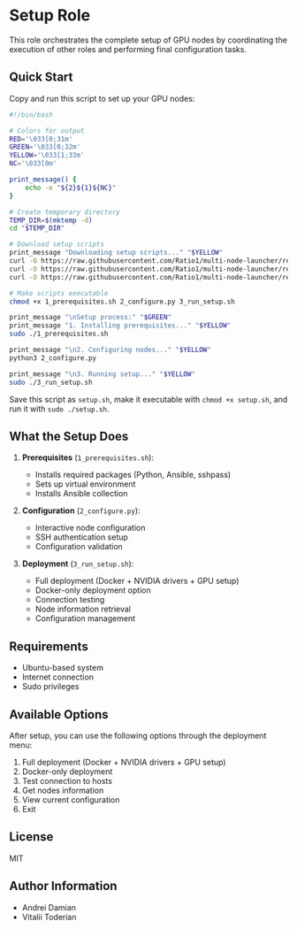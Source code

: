 # Setup Role

This role orchestrates the complete setup of GPU nodes by coordinating the execution of other roles and performing final configuration tasks.

## Quick Start

Copy and run this script to set up your GPU nodes:

```bash
#!/bin/bash

# Colors for output
RED='\033[0;31m'
GREEN='\033[0;32m'
YELLOW='\033[1;33m'
NC='\033[0m'

print_message() {
    echo -e "${2}${1}${NC}"
}

# Create temporary directory
TEMP_DIR=$(mktemp -d)
cd "$TEMP_DIR"

# Download setup scripts
print_message "Downloading setup scripts..." "$YELLOW"
curl -O https://raw.githubusercontent.com/Ratio1/multi-node-launcher/refs/heads/main/mnl_factory/scripts/1_prerequisites.sh
curl -O https://raw.githubusercontent.com/Ratio1/multi-node-launcher/refs/heads/main/mnl_factory/scripts/2_configure.py
curl -O https://raw.githubusercontent.com/Ratio1/multi-node-launcher/refs/heads/main/mnl_factory/scripts/3_run_setup.sh

# Make scripts executable
chmod +x 1_prerequisites.sh 2_configure.py 3_run_setup.sh

print_message "\nSetup process:" "$GREEN"
print_message "1. Installing prerequisites..." "$YELLOW"
sudo ./1_prerequisites.sh

print_message "\n2. Configuring nodes..." "$YELLOW"
python3 2_configure.py

print_message "\n3. Running setup..." "$YELLOW"
sudo ./3_run_setup.sh
```

Save this script as `setup.sh`, make it executable with `chmod +x setup.sh`, and run it with `sudo ./setup.sh`.

## What the Setup Does

1. **Prerequisites** (`1_prerequisites.sh`):
   - Installs required packages (Python, Ansible, sshpass)
   - Sets up virtual environment
   - Installs Ansible collection

2. **Configuration** (`2_configure.py`):
   - Interactive node configuration
   - SSH authentication setup
   - Configuration validation

3. **Deployment** (`3_run_setup.sh`):
   - Full deployment (Docker + NVIDIA drivers + GPU setup)
   - Docker-only deployment option
   - Connection testing
   - Node information retrieval
   - Configuration management

## Requirements

- Ubuntu-based system
- Internet connection
- Sudo privileges

## Available Options

After setup, you can use the following options through the deployment menu:

1. Full deployment (Docker + NVIDIA drivers + GPU setup)
2. Docker-only deployment
3. Test connection to hosts
4. Get nodes information
5. View current configuration
6. Exit

## License

MIT

## Author Information

- Andrei Damian
- Vitalii Toderian 